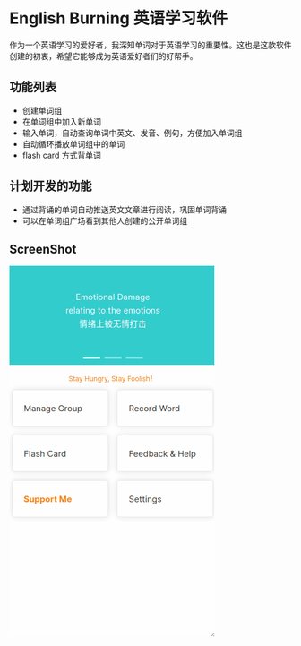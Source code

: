 # English Burning 英语学习软件

作为一个英语学习的爱好者，我深知单词对于英语学习的重要性。这也是这款软件创建的初衷，希望它能够成为英语爱好者们的好帮手。

## 功能列表

- 创建单词组
- 在单词组中加入新单词
- 输入单词，自动查询单词中英文、发音、例句，方便加入单词组
- 自动循环播放单词组中的单词
- flash card 方式背单词

## 计划开发的功能

- 通过背诵的单词自动推送英文文章进行阅读，巩固单词背诵
- 可以在单词组广场看到其他人创建的公开单词组

## ScreenShot


![Alt text](Animation.gif)